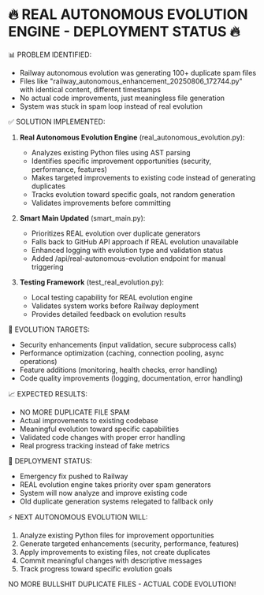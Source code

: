 🔥 REAL AUTONOMOUS EVOLUTION ENGINE - DEPLOYMENT STATUS 🔥
================================================================

📊 PROBLEM IDENTIFIED:
- Railway autonomous evolution was generating 100+ duplicate spam files
- Files like "railway_autonomous_enhancement_20250806_172744.py" with identical content, different timestamps
- No actual code improvements, just meaningless file generation
- System was stuck in spam loop instead of real evolution

✅ SOLUTION IMPLEMENTED:

1. **Real Autonomous Evolution Engine** (real_autonomous_evolution.py):
   - Analyzes existing Python files using AST parsing
   - Identifies specific improvement opportunities (security, performance, features)
   - Makes targeted improvements to existing code instead of generating duplicates
   - Tracks evolution toward specific goals, not random generation
   - Validates improvements before committing

2. **Smart Main Updated** (smart_main.py):
   - Prioritizes REAL evolution over duplicate generators
   - Falls back to GitHub API approach if REAL evolution unavailable
   - Enhanced logging with evolution type and validation status
   - Added /api/real-autonomous-evolution endpoint for manual triggering

3. **Testing Framework** (test_real_evolution.py):
   - Local testing capability for REAL evolution engine
   - Validates system works before Railway deployment
   - Provides detailed feedback on evolution results

🎯 EVOLUTION TARGETS:
- Security enhancements (input validation, secure subprocess calls)
- Performance optimization (caching, connection pooling, async operations)
- Feature additions (monitoring, health checks, error handling)
- Code quality improvements (logging, documentation, error handling)

📈 EXPECTED RESULTS:
- NO MORE DUPLICATE FILE SPAM
- Actual improvements to existing codebase
- Meaningful evolution toward specific capabilities
- Validated code changes with proper error handling
- Real progress tracking instead of fake metrics

🚀 DEPLOYMENT STATUS:
- Emergency fix pushed to Railway
- REAL evolution engine takes priority over spam generators
- System will now analyze and improve existing code
- Old duplicate generation systems relegated to fallback only

⚡ NEXT AUTONOMOUS EVOLUTION WILL:
1. Analyze existing Python files for improvement opportunities
2. Generate targeted enhancements (security, performance, features)  
3. Apply improvements to existing files, not create duplicates
4. Commit meaningful changes with descriptive messages
5. Track progress toward specific evolution goals

NO MORE BULLSHIT DUPLICATE FILES - ACTUAL CODE EVOLUTION!
